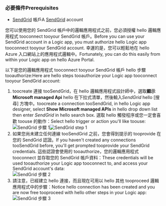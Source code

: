 ### <a name="prerequisites"></a><span data-ttu-id="35349-101">必要條件</span><span class="sxs-lookup"><span data-stu-id="35349-101">Prerequisites</span></span>
* <span data-ttu-id="35349-102">[SendGrid](https://www.SendGrid.com/) 帳戶</span><span class="sxs-lookup"><span data-stu-id="35349-102">A [SendGrid](https://www.SendGrid.com/) account</span></span> 

<span data-ttu-id="35349-103">您可以使用您的 SendGrid 帳戶中的邏輯應用程式之前，您必須授權 hello 邏輯應用程式 tooconnect tooyour SendGrid 帳戶。</span><span class="sxs-lookup"><span data-stu-id="35349-103">Before you can use your SendGrid account in a Logic app, you must authorize hello Logic app tooconnect tooyour SendGrid account.</span></span> <span data-ttu-id="35349-104">幸運的是，您可以輕鬆地在 hello Azure 入口網站上的應用程式邏輯中。</span><span class="sxs-lookup"><span data-stu-id="35349-104">Fortunately, you can do this easily from within your Logic app on hello Azure Portal.</span></span> 

<span data-ttu-id="35349-105">以下是您的邏輯應用程式 tooconnect tooyour SendGrid 帳戶 hello 步驟 tooauthorize:</span><span class="sxs-lookup"><span data-stu-id="35349-105">Here are hello steps tooauthorize your Logic app tooconnect tooyour SendGrid account:</span></span>

1. <span data-ttu-id="35349-106">toocreate 連接 tooSendGrid，在 hello 邏輯應用程式設計師中，選取**顯示 Microsoft managed Api** hello 在下拉式清單，然後輸入*SendGrid* hello [搜尋] 方塊中。</span><span class="sxs-lookup"><span data-stu-id="35349-106">toocreate a connection tooSendGrid, in hello Logic app designer, select **Show Microsoft managed APIs** in hello drop down list then enter *SendGrid* in hello search box.</span></span> <span data-ttu-id="35349-107">選取 hello 觸發程序或您一定會喜歡 toouse 的動作：</span><span class="sxs-lookup"><span data-stu-id="35349-107">Select hello trigger or action you'll like toouse:</span></span>  
   <span data-ttu-id="35349-108">![SendGrid 步驟 1](./media/connectors-create-api-sendgrid/sendgrid-1.png)</span><span class="sxs-lookup"><span data-stu-id="35349-108">![SendGrid step 1](./media/connectors-create-api-sendgrid/sendgrid-1.png)</span></span>
2. <span data-ttu-id="35349-109">如果您尚未建立任何連線 tooSendGrid 之前，您會得到提示的 tooprovide 在您的 SendGrid 認證。</span><span class="sxs-lookup"><span data-stu-id="35349-109">If you haven't created any connections tooSendGrid before, you'll get prompted tooprovide your SendGrid credentials.</span></span> <span data-ttu-id="35349-110">這些認證會使用的 tooauthorize，您的邏輯應用程式 tooconnect 並存取您的 SendGrid 帳戶資料：</span><span class="sxs-lookup"><span data-stu-id="35349-110">These credentials will be used tooauthorize your Logic app tooconnect to, and access your SendGrid account's data:</span></span>  
   ![SendGrid 步驟 2](./media/connectors-create-api-sendgrid/sendgrid-2.png)
3. <span data-ttu-id="35349-112">請注意，已經建立 hello 連接，而且現在可用以 hello 其他 tooproceed 邏輯應用程式中的步驟：</span><span class="sxs-lookup"><span data-stu-id="35349-112">Notice hello connection has been created and you are now free tooproceed with hello other steps in your Logic app:</span></span>  
   ![SendGrid 步驟 3](./media/connectors-create-api-sendgrid/sendgrid-3.png)   

